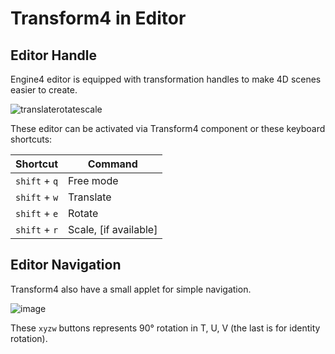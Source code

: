 
# Transform4 in Editor


## Editor Handle

Engine4 editor is equipped with transformation handles to make 4D scenes easier to create.

![translaterotatescale](~/images/gizmo-handles.png)

These editor can be activated via Transform4 component or these keyboard shortcuts:

| Shortcut | Command |
|---|---|
|`shift` + `q` | Free mode | 
|`shift` + `w` | Translate | 
|`shift` + `e` | Rotate | 
|`shift` + `r` | Scale, [if available] | 

## Editor Navigation

Transform4 also have a small applet for simple navigation.

![image](~/images/gizmo-navigation.png)

These `xyzw` buttons represents 90° rotation in T, U, V (the last is for identity rotation).